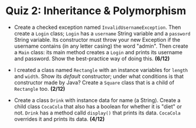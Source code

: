 # Quiz 2: Inheritance \& Polymorphism

- Create a checked exception named `InvalidUsernameException`. Then create a `Login` class; `Login` has a `username` String variable and a `password` String variable. Its constructor must throw your new Exception if the username contains (in any letter casing) the word "admin". Then create a `Main` class: its main method creates a `Login` and prints its username and password. Show the best-practice way of doing this. **(6/12)**

- I created a class named `Rectangle` with an instance variables for `length` and `width`. Show its _default_ constructor; under what conditions is that constructor made by Java? Create a `Square` class that is a child of `Rectangle` too. **(2/12)**

- Create a class `Drink` with instance data for name (a String). Create a child class `CocaCola` that also has a boolean for whether it is "diet" or not. `Drink` has a method calld `display()` that prints its data. `CocaCola` overrides it and prints its data. **(4/12)**

